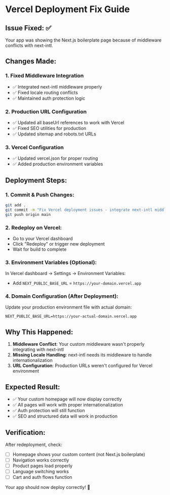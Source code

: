 # Vercel Deployment Fix Guide

## Issue Fixed: ✅ 
Your app was showing the Next.js boilerplate page because of middleware conflicts with next-intl.

## Changes Made:

### 1. Fixed Middleware Integration
- ✅ Integrated next-intl middleware properly
- ✅ Fixed locale routing conflicts
- ✅ Maintained auth protection logic

### 2. Production URL Configuration  
- ✅ Updated all baseUrl references to work with Vercel
- ✅ Fixed SEO utilities for production
- ✅ Updated sitemap and robots.txt URLs

### 3. Vercel Configuration
- ✅ Updated vercel.json for proper routing
- ✅ Added production environment variables

## Deployment Steps:

### 1. Commit & Push Changes:
```bash
git add .
git commit -m "Fix Vercel deployment issues - integrate next-intl middleware"
git push origin main
```

### 2. Redeploy on Vercel:
- Go to your Vercel dashboard
- Click "Redeploy" or trigger new deployment
- Wait for build to complete

### 3. Environment Variables (Optional):
In Vercel dashboard → Settings → Environment Variables:
- Add `NEXT_PUBLIC_BASE_URL` = `https://your-domain.vercel.app`

### 4. Domain Configuration (After Deployment):
Update your production environment file with actual domain:
```
NEXT_PUBLIC_BASE_URL=https://your-actual-domain.vercel.app
```

## Why This Happened:
1. **Middleware Conflict**: Your custom middleware wasn't properly integrating with next-intl
2. **Missing Locale Handling**: next-intl needs its middleware to handle internationalization
3. **URL Configuration**: Production URLs weren't configured for Vercel environment

## Expected Result:
- ✅ Your custom homepage will now display correctly  
- ✅ All pages will work with proper internationalization
- ✅ Auth protection will still function
- ✅ SEO and structured data will work in production

## Verification:
After redeployment, check:
- [ ] Homepage shows your custom content (not Next.js boilerplate)
- [ ] Navigation works correctly
- [ ] Product pages load properly  
- [ ] Language switching works
- [ ] Cart and auth flows function

Your app should now deploy correctly! 🚀
